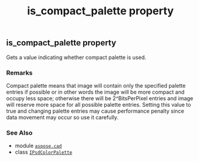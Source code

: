 ﻿---
title: is_compact_palette property
second_title: Aspose.CAD for Python via .NET API References
description: 
type: docs
weight: 100
url: /aspose.cad/ipsdcolorpalette/is_compact_palette/
is_root: false
---

## is_compact_palette property


Gets a value indicating whether compact palette is used.

### Remarks 


Compact palette means that image will contain only the specified palette entries if possible or in other words the image will be more compact and occupy less space;
otherwise there will be 2^BitsPerPixel entries and image will reserve more space for all possible palette entries.
Setting this value to true and changing palette entries may cause performance penalty since data movement may occur so use it carefully.

### See Also
* module [`aspose.cad`](../../)
* class [`IPsdColorPalette`](/cad/python-net/aspose.cad/ipsdcolorpalette)
